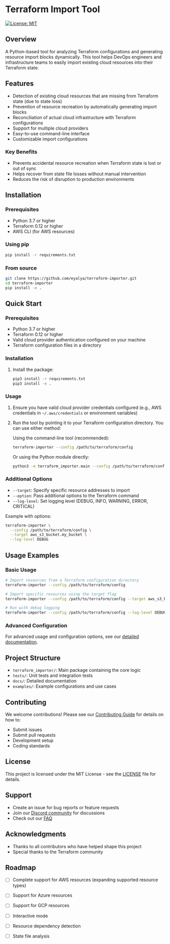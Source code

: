 # Terraform Import Tool

[![License: MIT](https://img.shields.io/badge/License-MIT-yellow.svg)](https://opensource.org/licenses/MIT)

## Overview
A Python-based tool for analyzing Terraform configurations and generating resource import blocks dynamically. This tool helps DevOps engineers and infrastructure teams to easily import existing cloud resources into their Terraform state.

## Features
- Detection of existing cloud resources that are missing from Terraform state (due to state loss)
- Prevention of resource recreation by automatically generating import blocks
- Reconciliation of actual cloud infrastructure with Terraform configurations
- Support for multiple cloud providers
- Easy-to-use command-line interface
- Customizable import configurations

### Key Benefits
- Prevents accidental resource recreation when Terraform state is lost or out of sync
- Helps recover from state file losses without manual intervention
- Reduces the risk of disruption to production environments

## Installation

### Prerequisites
- Python 3.7 or higher
- Terraform 0.12 or higher
- AWS CLI (for AWS resources)

### Using pip
```bash
pip install -r requirements.txt
```

### From source
```bash
git clone https://github.com/eyalya/terraform-importer.git
cd terraform-importer
pip install -e .
```

## Quick Start

### Prerequisites
- Python 3.7 or higher
- Terraform 0.12 or higher
- Valid cloud provider authentication configured on your machine
- Terraform configuration files in a directory

### Installation
1. Install the package:
   ```bash
   pip3 install -r requirements.txt
   pip3 install -e .
   ```

### Usage
1. Ensure you have valid cloud provider credentials configured (e.g., AWS credentials in `~/.aws/credentials` or environment variables)

2. Run the tool by pointing it to your Terraform configuration directory. You can use either method:

   Using the command-line tool (recommended):
   ```bash
   terraform-importer --config /path/to/terraform/config
   ```

   Or using the Python module directly:
   ```bash
   python3 -m terraform_importer.main --config /path/to/terraform/config
   ```

### Additional Options
- `--target`: Specify specific resource addresses to import
- `--option`: Pass additional options to the Terraform command
- `--log-level`: Set logging level (DEBUG, INFO, WARNING, ERROR, CRITICAL)

Example with options:
```bash
terraform-importer \
  --config /path/to/terraform/config \
  --target aws_s3_bucket.my_bucket \
  --log-level DEBUG
```

## Usage Examples

### Basic Usage
```bash
# Import resources from a Terraform configuration directory
terraform-importer --config /path/to/terraform/config

# Import specific resources using the target flag
terraform-importer --config /path/to/terraform/config --target aws_s3_bucket.my_bucket

# Run with debug logging
terraform-importer --config /path/to/terraform/config --log-level DEBUG
```

### Advanced Configuration
For advanced usage and configuration options, see our [detailed documentation](docs/advanced-usage.md).

## Project Structure
- `terraform_importer/`: Main package containing the core logic
- `tests/`: Unit tests and integration tests
- `docs/`: Detailed documentation
- `examples/`: Example configurations and use cases

## Contributing
We welcome contributions! Please see our [Contributing Guide](CONTRIBUTING.md) for details on how to:
- Submit issues
- Submit pull requests
- Development setup
- Coding standards

## License
This project is licensed under the MIT License - see the [LICENSE](LICENSE) file for details.

## Support
- Create an issue for bug reports or feature requests
- Join our [Discord community](link-to-discord) for discussions
- Check out our [FAQ](docs/faq.md)

## Acknowledgments
- Thanks to all contributors who have helped shape this project
- Special thanks to the Terraform community

## Roadmap
- [ ] Complete support for AWS resources (expanding supported resource types)
- [ ] Support for Azure resources
- [ ] Support for GCP resources
- [ ] Interactive mode
- [ ] Resource dependency detection
- [ ] State file analysis

